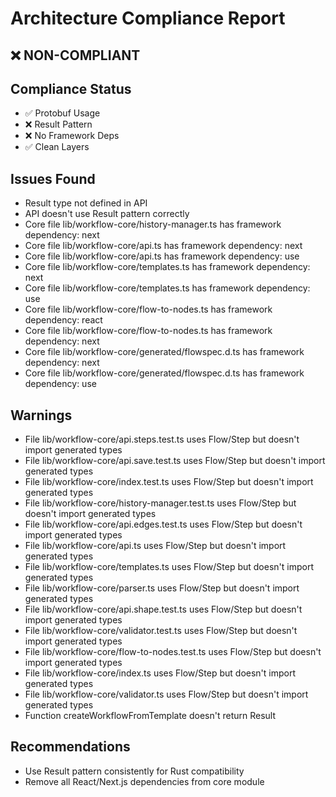# Architecture Compliance Report

## ❌ NON-COMPLIANT

## Compliance Status

- ✅ Protobuf Usage
- ❌ Result Pattern
- ❌ No Framework Deps
- ✅ Clean Layers

## Issues Found

- Result<T> type not defined in API
- API doesn't use Result pattern correctly
- Core file lib/workflow-core/history-manager.ts has framework dependency: next
- Core file lib/workflow-core/api.ts has framework dependency: next
- Core file lib/workflow-core/api.ts has framework dependency: use
- Core file lib/workflow-core/templates.ts has framework dependency: next
- Core file lib/workflow-core/templates.ts has framework dependency: use
- Core file lib/workflow-core/flow-to-nodes.ts has framework dependency: react
- Core file lib/workflow-core/flow-to-nodes.ts has framework dependency: next
- Core file lib/workflow-core/generated/flowspec.d.ts has framework dependency: next
- Core file lib/workflow-core/generated/flowspec.d.ts has framework dependency: use

## Warnings

- File lib/workflow-core/api.steps.test.ts uses Flow/Step but doesn't import generated types
- File lib/workflow-core/api.save.test.ts uses Flow/Step but doesn't import generated types
- File lib/workflow-core/index.test.ts uses Flow/Step but doesn't import generated types
- File lib/workflow-core/history-manager.test.ts uses Flow/Step but doesn't import generated types
- File lib/workflow-core/api.edges.test.ts uses Flow/Step but doesn't import generated types
- File lib/workflow-core/api.ts uses Flow/Step but doesn't import generated types
- File lib/workflow-core/templates.ts uses Flow/Step but doesn't import generated types
- File lib/workflow-core/parser.ts uses Flow/Step but doesn't import generated types
- File lib/workflow-core/api.shape.test.ts uses Flow/Step but doesn't import generated types
- File lib/workflow-core/validator.test.ts uses Flow/Step but doesn't import generated types
- File lib/workflow-core/flow-to-nodes.test.ts uses Flow/Step but doesn't import generated types
- File lib/workflow-core/index.ts uses Flow/Step but doesn't import generated types
- File lib/workflow-core/validator.ts uses Flow/Step but doesn't import generated types
- Function createWorkflowFromTemplate doesn't return Result<T>

## Recommendations

- Use Result<T> pattern consistently for Rust compatibility
- Remove all React/Next.js dependencies from core module
